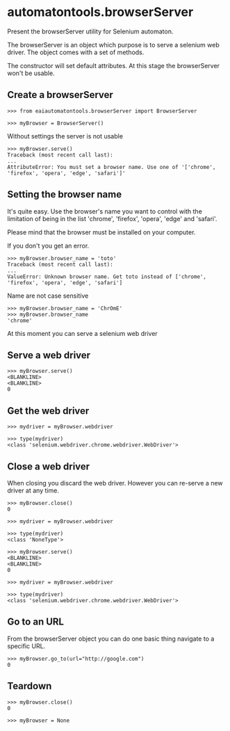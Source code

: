 # automatontools.browserServer

Present the browserServer utility for Selenium automaton.

The browserServer is an object which purpose is to serve a selenium web driver.
The object comes with a set of methods.

The constructor will set default attributes. At this stage the browserServer won't be usable.

## Create a browserServer


    >>> from eaiautomatontools.browserServer import BrowserServer

    >>> myBrowser = BrowserServer()

Without settings the server is not usable

    >>> myBrowser.serve()
    Traceback (most recent call last):
    ...
    AttributeError: You must set a browser name. Use one of '['chrome', 'firefox', 'opera', 'edge', 'safari']'

## Setting the browser name
It's quite easy. Use the browser's name you want to control with the limitation of being in the list 'chrome', 'firefox',
'opera', 'edge' and 'safari'.

Please mind that the browser must be installed on your computer.

If you don't you get an error.

    >>> myBrowser.browser_name = 'toto'
    Traceback (most recent call last):
    ...
    ValueError: Unknown browser name. Get toto instead of ['chrome', 'firefox', 'opera', 'edge', 'safari']

Name are not case sensitive

    >>> myBrowser.browser_name = 'ChrOmE'
    >>> myBrowser.browser_name
    'chrome'


At this moment you can serve a selenium web driver

## Serve a web driver

    >>> myBrowser.serve()
    <BLANKLINE>
    <BLANKLINE>
    0

## Get the web driver

    >>> mydriver = myBrowser.webdriver

    >>> type(mydriver)
    <class 'selenium.webdriver.chrome.webdriver.WebDriver'>

## Close a web driver

When closing you discard the web driver. However you can re-serve a new driver at any time.

    >>> myBrowser.close()
    0

    >>> mydriver = myBrowser.webdriver

    >>> type(mydriver)
    <class 'NoneType'>

    >>> myBrowser.serve()
    <BLANKLINE>
    <BLANKLINE>
    0

    >>> mydriver = myBrowser.webdriver

    >>> type(mydriver)
    <class 'selenium.webdriver.chrome.webdriver.WebDriver'>

Go to an URL
----------------------------
From the browserServer object you can do one basic thing navigate to a specific URL.

    >>> myBrowser.go_to(url="http://google.com")
    0

Teardown
------------------------------
    >>> myBrowser.close()
    0

    >>> myBrowser = None
